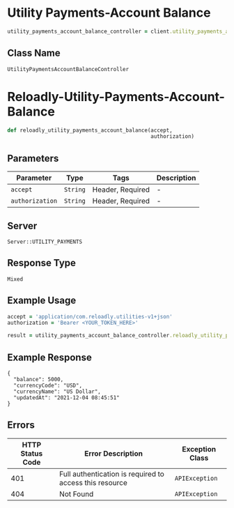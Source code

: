 # Utility Payments-Account Balance

```ruby
utility_payments_account_balance_controller = client.utility_payments_account_balance
```

## Class Name

`UtilityPaymentsAccountBalanceController`


# Reloadly-Utility-Payments-Account-Balance

```ruby
def reloadly_utility_payments_account_balance(accept,
                                              authorization)
```

## Parameters

| Parameter | Type | Tags | Description |
|  --- | --- | --- | --- |
| `accept` | `String` | Header, Required | - |
| `authorization` | `String` | Header, Required | - |

## Server

`Server::UTILITY_PAYMENTS`

## Response Type

`Mixed`

## Example Usage

```ruby
accept = 'application/com.reloadly.utilities-v1+json'
authorization = 'Bearer <YOUR_TOKEN_HERE>'

result = utility_payments_account_balance_controller.reloadly_utility_payments_account_balance(accept, authorization)
```

## Example Response

```
{
  "balance": 5000,
  "currencyCode": "USD",
  "currencyName": "US Dollar",
  "updatedAt": "2021-12-04 08:45:51"
}
```

## Errors

| HTTP Status Code | Error Description | Exception Class |
|  --- | --- | --- |
| 401 | Full authentication is required to access this resource | `APIException` |
| 404 | Not Found | `APIException` |

